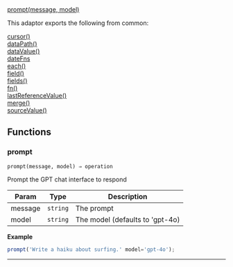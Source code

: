 <dl>
<dt>
    <a href="#prompt">prompt(message, model)</a></dt>
</dl>


This adaptor exports the following from common:
<dl>
<dt>
    <a href="/adaptors/packages/common-docs#cursor">cursor()</a>
</dt>
<dt>
    <a href="/adaptors/packages/common-docs#datapath">dataPath()</a>
</dt>
<dt>
    <a href="/adaptors/packages/common-docs#datavalue">dataValue()</a>
</dt>
<dt>
    <a href="/adaptors/packages/common-docs#datefns">dateFns</a>
</dt>
<dt>
    <a href="/adaptors/packages/common-docs#each">each()</a>
</dt>
<dt>
    <a href="/adaptors/packages/common-docs#field">field()</a>
</dt>
<dt>
    <a href="/adaptors/packages/common-docs#fields">fields()</a>
</dt>
<dt>
    <a href="/adaptors/packages/common-docs#fn">fn()</a>
</dt>
<dt>
    <a href="/adaptors/packages/common-docs#lastreferencevalue">lastReferenceValue()</a>
</dt>
<dt>
    <a href="/adaptors/packages/common-docs#merge">merge()</a>
</dt>
<dt>
    <a href="/adaptors/packages/common-docs#sourcevalue">sourceValue()</a>
</dt></dl>

## Functions
### prompt

<p><code>prompt(message, model) ⇒ operation</code></p>

Prompt the GPT chat interface to respond


| Param | Type | Description |
| --- | --- | --- |
| message | <code>string</code> | The prompt |
| model | <code>string</code> | The model (defaults to 'gpt-4o) |

**Example**
```js
prompt('Write a haiku about surfing.' model='gpt-4o');
```

* * *


